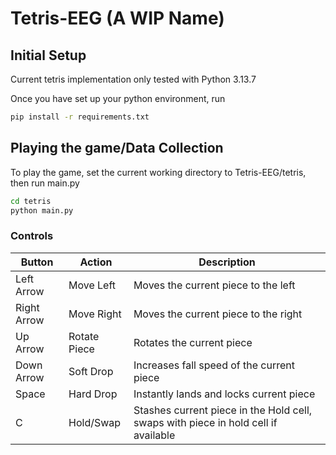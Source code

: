 # Tetris-EEG (A WIP Name)
## Initial Setup
Current tetris implementation only tested with Python 3.13.7

Once you have set up your python environment, run
```zsh
pip install -r requirements.txt
```

## Playing the game/Data Collection

To play the game, set the current working directory to Tetris-EEG/tetris, then run main.py

```zsh
cd tetris
python main.py
```

### Controls

| Button | Action | Description |
|---|---|---|
| Left Arrow | Move Left | Moves the current piece to the left |
| Right Arrow | Move Right | Moves the current piece to the right |
| Up Arrow | Rotate Piece | Rotates the current piece |
| Down Arrow | Soft Drop | Increases fall speed of the current piece |
| Space | Hard Drop | Instantly lands and locks current piece |
| C | Hold/Swap | Stashes current piece in the Hold cell, swaps with piece in hold cell if available |


